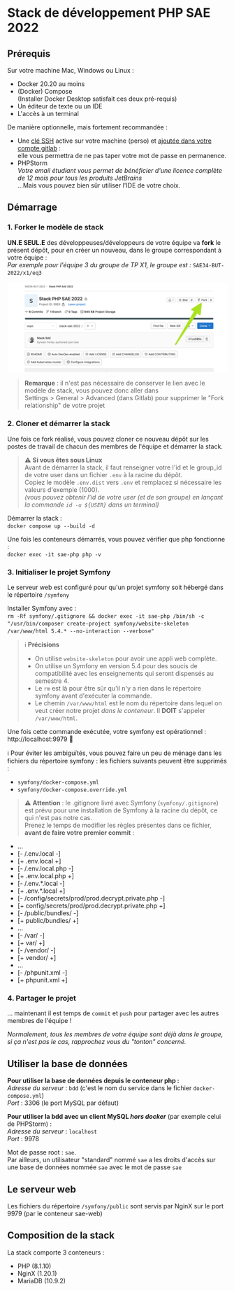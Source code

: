 Stack de développement PHP SAE 2022
===================================

Prérequis
---------

Sur votre machine Mac, Windows ou Linux :

- Docker 20.20 au moins
- (Docker) Compose  
  (Installer Docker Desktop satisfait ces deux pré-requis)
- Un éditeur de texte ou un IDE
- L'accès à un terminal

De manière optionnelle, mais fortement recommandée :

- Une [clé SSH](https://forge.iut-larochelle.fr/help/ssh/index#generate-an-ssh-key-pair) active sur votre machine
  (perso) et [ajoutée dans votre compte gitlab](https://forge.iut-larochelle.fr/help/ssh/index#add-an-ssh-key-to-your-gitlab-account) :  
  elle vous permettra de ne pas taper votre mot de passe en permanence.
- PHPStorm  
  _Votre email étudiant vous permet de bénéficier d'une licence complète de 12 mois pour tous les produits JetBrains_  
  ...Mais vous pouvez bien sûr utiliser l'IDE de votre choix.

Démarrage
---------

### 1. Forker le modèle de stack

**UN.E SEUL.E** des développeuses/développeurs de votre équipe va **fork** le présent dépôt, pour en créer un nouveau, 
dans le groupe correspondant à votre équipe :  
_Par exemple pour l'équipe 3 du groupe de TP X1, le groupe est :_ `SAE34-BUT-2022/x1/eq3`

![img_fork.png](img_fork.png)

> **Remarque** : il n'est pas nécessaire de conserver le lien avec le modèle de stack, vous pouvez donc aller dans  
> Settings > General > Advanced (dans Gitlab) pour supprimer le "Fork relationship" de votre projet

### 2. Cloner et démarrer la stack

Une fois ce fork réalisé, vous pouvez cloner ce nouveau dépôt sur les postes de travail de chacun des membres de 
l'équipe et démarrer la stack.

> ⚠️ **Si vous êtes sous Linux**  
> Avant de démarrer la stack, il faut renseigner votre l'id et le group_id de votre user dans un fichier `.env` à la racine du dépôt.  
> Copiez le modèle `.env.dist` vers `.env` et remplacez si nécessaire les valeurs d'exemple (1000).  
> _(vous pouvez obtenir l'id de votre user (et de son groupe) en lançant la commande `id -u ${USER}` dans un terminal)_

Démarrer la stack :  
`docker compose up --build -d`

Une fois les conteneurs démarrés, vous pouvez vérifier que php fonctionne :  
`docker exec -it sae-php php -v`

### 3. Initialiser le projet Symfony

Le serveur web est configuré pour qu'un projet symfony soit hébergé dans le répertoire `/symfony`  

Installer Symfony avec :  
`rm -Rf symfony/.gitignore && docker exec -it sae-php /bin/sh -c "/usr/bin/composer create-project symfony/website-skeleton /var/www/html 5.4.* --no-interaction --verbose"`  

> ℹ️ **Précisions**
> - On utilise `website-skeleton` pour avoir une appli web complète.  
> - On utilise un Symfony en version 5.4 pour des soucis de compatibilité avec les enseignements qui seront dispensés au semestre 4.  
> - Le `rm` est là pour être sûr qu'il n'y a rien dans le répertoire symfony avant d'exécuter la commande.  
> - Le chemin `/var/www/html` est le nom du répertoire dans lequel on veut créer notre projet _dans le conteneur_. Il **DOIT** s'appeler `/var/www/html`.

Une fois cette commande exécutée, votre symfony est opérationnel :  
http://localhost:9979 🎉

ℹ️ Pour éviter les ambiguïtés, vous pouvez faire un peu de ménage dans les fichiers du répertoire symfony : 
les fichiers suivants peuvent être supprimés :
- `symfony/docker-compose.yml`
- `symfony/docker-compose.override.yml`

> ⚠️ **Attention** : 
> le .gitignore livré avec Symfony (`symfony/.gitignore`) est prévu pour une installation de Symfony
à la racine du dépôt, ce qui n'est pas notre cas.  
> Prenez le temps de modifier les règles présentes dans ce fichier, **avant de faire votre premier commit** :
- ...
- [- /.env.local -]
- [+ .env.local +]
- [- /.env.local.php -]
- [+ .env.local.php +]
- [- /.env.*.local -]
- [+ .env.*.local +]
- [- /config/secrets/prod/prod.decrypt.private.php -]
- [+ config/secrets/prod/prod.decrypt.private.php +]
- [- /public/bundles/ -]
- [+ public/bundles/ +]
- ...
- [- /var/ -]
- [+ var/ +]
- [- /vendor/ -]
- [+ vendor/ +]
- ...
- [- /phpunit.xml -]
- [+ phpunit.xml +]

### 4. Partager le projet

... maintenant il est temps de `commit` et `push` pour partager avec les autres membres de l'équipe !

_Normalement, tous les membres de votre équipe sont déjà dans le groupe, si ça n'est pas le cas, 
rapprochez vous du "tonton" concerné._

Utiliser la base de données
-----------------------------

**Pour utiliser la base de données depuis le conteneur php :**  
_Adresse du serveur_ : `bdd` (c'est le nom du service dans le fichier `docker-compose.yml`)  
_Port_ : 3306 (le port MySQL par défaut)

**Pour utiliser la bdd avec un client MySQL _hors docker_** (par exemple celui de PHPStorm) :  
_Adresse du serveur_ : `localhost`  
_Port_ : 9978

Mot de passe root : `sae`.  
Par ailleurs, un utilisateur "standard" nommé `sae` a les droits d'accès sur une base de données nommée `sae`
avec le mot de passe `sae`

Le serveur web
--------------

Les fichiers du répertoire `/symfony/public` sont servis par NginX sur le port 9979 (par le conteneur sae-web)


Composition de la stack
-----------------------

La stack comporte 3 conteneurs :
- PHP (8.1.10)
- NginX (1.20.1)
- MariaDB (10.9.2)
